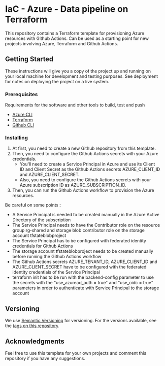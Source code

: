 # IaC - Azure - Data pipeline on Terraform

This repository contains a Terraform template for provisioning Azure resources with Github Actions.
Can be used as a starting point for new projects involving Azure, Terraform and Github Actions.

## Getting Started

These instructions will give you a copy of the project up and running on
your local machine for development and testing purposes. See deployment
for notes on deploying the project on a live system.

### Prerequisites

Requirements for the software and other tools to build, test and push 
- [Azure CLI](https://docs.microsoft.com/en-us/cli/azure/install-azure-cli)
- [Terraform](https://developer.hashicorp.com/terraform/tutorials/aws-get-started/install-cli)
- [Github CLI](https://cli.github.com/)

### Installing

1. At first, you need to create a new Github repository from this template.
2. Then, you need to configure the Github Actions secrets with your Azure credentials.
   - You'll need to create a Service Principal in Azure and use its Client ID and Client Secret as the Github Actions secrets AZURE_CLIENT_ID and AZURE_CLIENT_SECRET.
   - Also, you need to configure the Github Actions secrets with your Azure subscription ID as AZURE_SUBSCRIPTION_ID.
3. Then, you can run the Github Actions workflow to provision the Azure resources.

Be careful on some points : 
- A Service Principal is needed to be created manually in the Azure Active Directory of the subscription
- The Service Principal needs to have the Contributor role on the resource group rg-shared and storage blob contributor role on the storage account tfstateblobproject
- The Service Principal has to be configured with federated identity credentials for Github Actions
- The storage account tfstateblobproject needs to be created manually before running the Github Actions workflow
- The Github Actions secrets AZURE_TENANT_ID, AZURE_CLIENT_ID and AZURE_CLIENT_SECRET have to be configured with the federated identity credentials of the Service Principal
- terraform init has to be run with the backend-config parameter to use the secrets with the "use_azuread_auth = true" and "use_oidc = true" parameters in order to authenticate with Service Principal to the storage account

## Versioning

We use [Semantic Versioning](http://semver.org/) for versioning. For the versions
available, see the [tags on this
repository](https://github.com/PurpleBooth/a-good-readme-template/tags).

## Acknowledgments

Feel free to use this template for your own projects and comment this repository if you have any suggestions.
